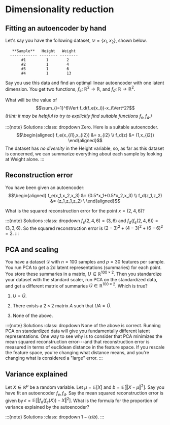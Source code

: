 # Dimensionality reduction

## Fitting an autoencoder by hand

Let's say you have the following dataset, $\mathcal{D}=\{x_1,x_2\}$,
shown below.

```
   **Sample**   Height   Weight
  ------------ -------- --------
       #1         1        2
       #2         1        4
       #3         1        6
       #4         1        13
```

Say you use this data and find an optimal linear autoencoder with one
latent dimension. You get two functions,
$f_e:\ \mathbb{R}^2\rightarrow \mathbb{R}$, and
$f_d:\ \mathbb{R}\rightarrow \mathbb{R}^2$.

What will be the value of
$$\sum_{i=1}^6\Vert f_d(f_e(x_i))-x_i\Vert^2?$$ *(Hint: it may be
helpful to try to explicitly find suitable functions $f_e,f_d$.)*

:::{note} Solutions
:class: dropdown
Zero. Here is a suitable autoencoder.
$$\begin{aligned}
        f_e(x_{i1},x_{i2}) &= x_{i2} \\
        f_d(z) &= (1,x_{i2})
\end{aligned}$$
The dataset has *no diversity* in the Height variable,
so, as far as this dataset is concerned, we can summarize everything
about each sample by looking at Weight alone.
:::

## Reconstruction error

You have been given an autoencoder:
$$\begin{aligned}
        f_e(x_1,x_2,x_3) &= (0.5*x_1+0.5*x_2,x_3) \\
        f_d(z_1,z_2) &= (z_1,z_1,z_2) \
\end{aligned}$$

What is the squared reconstruction error for the point $x=(2,4,6)$?

:::{note} Solutions
:class: dropdown
$f_e(2,4,6)=(3,6)$ and $f_d(f_e(2,4,6))=(3,3,6)$. So the squared
reconstruction error is $(2-3)^2+(4-3)^2+(6-6)^2=2$.
:::

## PCA and scaling

You have a dataset $\mathcal{D}$ with $n=100$ samples and $p=30$
features per sample. You run PCA to get a 2d latent representations
(summaries) for each point. You store these summaries in a matrix,
$U \in \mathbb{R}^{100 \times 2}$. Then you standardize your dataset
with the standard scaler, run PCA on the standardized data, and get a
different matrix of summaries $\tilde U \in \mathbb{R}^{100 \times 2}$.
Which is true?

1.  $U=\tilde U$.

2.  There exists a $2\times 2$ matrix $A$ such that $UA=\tilde U$.

3.  None of the above.

:::{note} Solutions
:class: dropdown
None of the above is correct. Running PCA on standardized data will give
you fundamentally different latent representations. One way to see why
is to consider that PCA minimizes the mean squared reconstruction
error---and that reconstruction error is measured in terms of euclidean
distance in the feature space. If you rescale the feature space, you're
changing what distance means, and you're changing what is considered a
"large" error.
:::

## Variance explained

Let $X \in \mathbb{R}^p$ be a random variable. Let $\mu=\mathbb{E}[X]$
and $b=\mathbb{E}[\Vert X - \mu \Vert^2]$. Say you have fit an
autoencoder $f_e,f_d$. Say the mean squared reconstruction error is
given by $\epsilon = \mathbb{E}[\Vert f_d(f_e(X))-X\Vert^2]$. What is
the formula for the proportion of variance explained by the autoencoder?

:::{note} Solutions
:class: dropdown
$1 - (\epsilon/b)$.
:::

